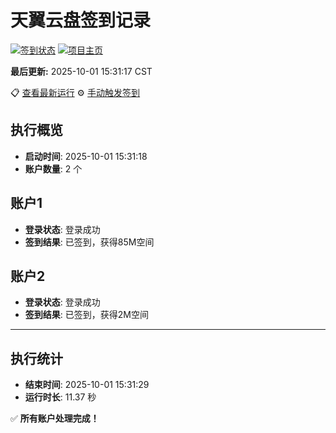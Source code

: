 # 天翼云盘签到记录

[![签到状态](https://github.com/xdrive5/cloud9/actions/workflows/main.yml/badge.svg)](https://github.com/xdrive5/cloud9/actions/workflows/main.yml) [![项目主页](https://img.shields.io/badge/GitHub-项目主页-blue?logo=github)](https://github.com/xdrive5/cloud9)

**最后更新:** 2025-10-01 15:31:17 CST

📋 [查看最新运行](https://github.com/xdrive5/cloud9/actions/runs/18154876774) ⚙️ [手动触发签到](https://github.com/xdrive5/cloud9/actions/workflows/main.yml)

## 执行概览
- **启动时间**: 2025-10-01 15:31:18
- **账户数量**: 2 个

## 账户1
- **登录状态**: 登录成功
- **签到结果**: 已签到，获得85M空间

## 账户2
- **登录状态**: 登录成功
- **签到结果**: 已签到，获得2M空间

---
## 执行统计
- **结束时间**: 2025-10-01 15:31:29
- **运行时长**: 11.37 秒

✅ **所有账户处理完成！**
